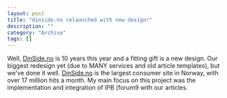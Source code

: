 ```yaml
--- 
layout: post 
title: "dinside.no relaunched with new design!"
description: ""
category: "Archive"
tags: []
---  
```

Well, <a href="http://www.dinside.no">DinSide.no</a> is 10 years this year and a fitting gift is a new design. Our biggest redesign yet (due to MANY services and old article templates), but we've done it well.
 <a href="http://www.dinside.no">DinSide.no</a> is the largest consumer site in Norway, with over 17 million hits a month.
 My main focus on this project was the implementation and integration of IPB (forum9 with our articles.
